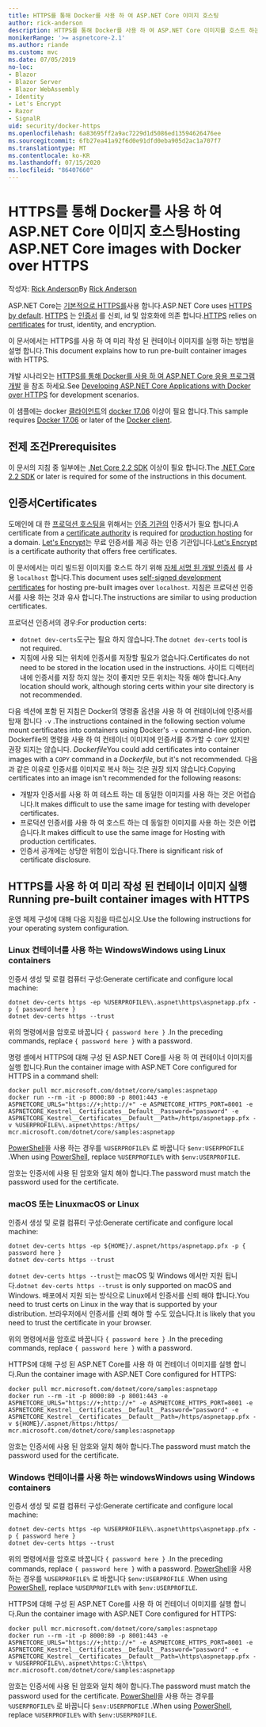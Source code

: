 ```yaml
---
title: HTTPS를 통해 Docker를 사용 하 여 ASP.NET Core 이미지 호스팅
author: rick-anderson
description: HTTPS를 통해 Docker를 사용 하 여 ASP.NET Core 이미지를 호스트 하는 방법을 알아봅니다.
monikerRange: '>= aspnetcore-2.1'
ms.author: riande
ms.custom: mvc
ms.date: 07/05/2019
no-loc:
- Blazor
- Blazor Server
- Blazor WebAssembly
- Identity
- Let's Encrypt
- Razor
- SignalR
uid: security/docker-https
ms.openlocfilehash: 6a83695ff2a9ac7229d1d5086ed13594626476ee
ms.sourcegitcommit: 6fb27ea41a92f6d0e91dfd0eba905d2ac1a707f7
ms.translationtype: MT
ms.contentlocale: ko-KR
ms.lasthandoff: 07/15/2020
ms.locfileid: "86407660"
---
```

# <a name="hosting-aspnet-core-images-with-docker-over-https"></a><span data-ttu-id="b1227-103">HTTPS를 통해 Docker를 사용 하 여 ASP.NET Core 이미지 호스팅</span><span class="sxs-lookup"><span data-stu-id="b1227-103">Hosting ASP.NET Core images with Docker over HTTPS</span></span>

<span data-ttu-id="b1227-104">작성자: [Rick Anderson](https://twitter.com/RickAndMSFT)</span><span class="sxs-lookup"><span data-stu-id="b1227-104">By [Rick Anderson](https://twitter.com/RickAndMSFT)</span></span>

<span data-ttu-id="b1227-105">ASP.NET Core는 [기본적으로 HTTPS를](/aspnet/core/security/enforcing-ssl)사용 합니다.</span><span class="sxs-lookup"><span data-stu-id="b1227-105">ASP.NET Core uses [HTTPS by default](/aspnet/core/security/enforcing-ssl).</span></span> <span data-ttu-id="b1227-106">[HTTPS](https://en.wikipedia.org/wiki/HTTPS) 는 [인증서](https://en.wikipedia.org/wiki/Public_key_certificate) 를 신뢰, id 및 암호화에 의존 합니다.</span><span class="sxs-lookup"><span data-stu-id="b1227-106">[HTTPS](https://en.wikipedia.org/wiki/HTTPS) relies on [certificates](https://en.wikipedia.org/wiki/Public_key_certificate) for trust, identity, and encryption.</span></span>

<span data-ttu-id="b1227-107">이 문서에서는 HTTPS를 사용 하 여 미리 작성 된 컨테이너 이미지를 실행 하는 방법을 설명 합니다.</span><span class="sxs-lookup"><span data-stu-id="b1227-107">This document explains how to run pre-built container images with HTTPS.</span></span>

<span data-ttu-id="b1227-108">개발 시나리오는 [HTTPS를 통해 Docker를 사용 하 여 ASP.NET Core 응용 프로그램 개발](https://github.com/dotnet/dotnet-docker/blob/master/samples/run-aspnetcore-https-development.md) 을 참조 하세요.</span><span class="sxs-lookup"><span data-stu-id="b1227-108">See [Developing ASP.NET Core Applications with Docker over HTTPS](https://github.com/dotnet/dotnet-docker/blob/master/samples/run-aspnetcore-https-development.md) for development scenarios.</span></span>

<span data-ttu-id="b1227-109">이 샘플에는 docker [클라이언트](https://www.docker.com/products/docker)의 [docker 17.06](https://docs.docker.com/release-notes/docker-ce) 이상이 필요 합니다.</span><span class="sxs-lookup"><span data-stu-id="b1227-109">This sample requires [Docker 17.06](https://docs.docker.com/release-notes/docker-ce) or later of the [Docker client](https://www.docker.com/products/docker).</span></span>

## <a name="prerequisites"></a><span data-ttu-id="b1227-110">전제 조건</span><span class="sxs-lookup"><span data-stu-id="b1227-110">Prerequisites</span></span>

<span data-ttu-id="b1227-111">이 문서의 지침 중 일부에는 [.Net Core 2.2 SDK](https://dotnet.microsoft.com/download) 이상이 필요 합니다.</span><span class="sxs-lookup"><span data-stu-id="b1227-111">The [.NET Core 2.2 SDK](https://dotnet.microsoft.com/download) or later is required for some of the instructions in this document.</span></span>

## <a name="certificates"></a><span data-ttu-id="b1227-112">인증서</span><span class="sxs-lookup"><span data-stu-id="b1227-112">Certificates</span></span>

<span data-ttu-id="b1227-113">도메인에 대 한 [프로덕션 호스팅을](https://blogs.msdn.microsoft.com/webdev/2017/11/29/configuring-https-in-asp-net-core-across-different-platforms/) 위해서는 [인증 기관의](https://wikipedia.org/wiki/Certificate_authority) 인증서가 필요 합니다.</span><span class="sxs-lookup"><span data-stu-id="b1227-113">A certificate from a [certificate authority](https://wikipedia.org/wiki/Certificate_authority) is required for [production hosting](https://blogs.msdn.microsoft.com/webdev/2017/11/29/configuring-https-in-asp-net-core-across-different-platforms/) for a domain.</span></span> <span data-ttu-id="b1227-114">[Let's Encrypt](https://letsencrypt.org/)는 무료 인증서를 제공 하는 인증 기관입니다.</span><span class="sxs-lookup"><span data-stu-id="b1227-114">[Let's Encrypt](https://letsencrypt.org/) is a certificate authority that offers free certificates.</span></span>

<span data-ttu-id="b1227-115">이 문서에서는 미리 빌드된 이미지를 호스트 하기 위해 [자체 서명 된 개발 인증서](https://en.wikipedia.org/wiki/Self-signed_certificate) 를 사용 `localhost` 합니다.</span><span class="sxs-lookup"><span data-stu-id="b1227-115">This document uses [self-signed development certificates](https://en.wikipedia.org/wiki/Self-signed_certificate) for hosting pre-built images over `localhost`.</span></span> <span data-ttu-id="b1227-116">지침은 프로덕션 인증서를 사용 하는 것과 유사 합니다.</span><span class="sxs-lookup"><span data-stu-id="b1227-116">The instructions are similar to using production certificates.</span></span>

<span data-ttu-id="b1227-117">프로덕션 인증서의 경우:</span><span class="sxs-lookup"><span data-stu-id="b1227-117">For production certs:</span></span>

* <span data-ttu-id="b1227-118">`dotnet dev-certs`도구는 필요 하지 않습니다.</span><span class="sxs-lookup"><span data-stu-id="b1227-118">The `dotnet dev-certs` tool is not required.</span></span>
* <span data-ttu-id="b1227-119">지침에 사용 되는 위치에 인증서를 저장할 필요가 없습니다.</span><span class="sxs-lookup"><span data-stu-id="b1227-119">Certificates do not need to be stored in the location used in the instructions.</span></span> <span data-ttu-id="b1227-120">사이트 디렉터리 내에 인증서를 저장 하지 않는 것이 좋지만 모든 위치는 작동 해야 합니다.</span><span class="sxs-lookup"><span data-stu-id="b1227-120">Any location should work, although storing certs within your site directory is not recommended.</span></span>

<span data-ttu-id="b1227-121">다음 섹션에 포함 된 지침은 Docker의 명령줄 옵션을 사용 하 여 컨테이너에 인증서를 탑재 합니다 `-v` .</span><span class="sxs-lookup"><span data-stu-id="b1227-121">The instructions contained in the following section volume mount certificates into containers using Docker's `-v` command-line option.</span></span> <span data-ttu-id="b1227-122">Dockerfile의 명령을 사용 하 여 컨테이너 이미지에 인증서를 추가할 수 `COPY` 있지만 권장 되지는 않습니다. *Dockerfile*</span><span class="sxs-lookup"><span data-stu-id="b1227-122">You could add certificates into container images with a `COPY` command in a *Dockerfile*, but it's not recommended.</span></span> <span data-ttu-id="b1227-123">다음과 같은 이유로 인증서를 이미지로 복사 하는 것은 권장 되지 않습니다.</span><span class="sxs-lookup"><span data-stu-id="b1227-123">Copying certificates into an image isn't recommended for the following reasons:</span></span>

* <span data-ttu-id="b1227-124">개발자 인증서를 사용 하 여 테스트 하는 데 동일한 이미지를 사용 하는 것은 어렵습니다.</span><span class="sxs-lookup"><span data-stu-id="b1227-124">It makes difficult to use the same image for testing with developer certificates.</span></span>
* <span data-ttu-id="b1227-125">프로덕션 인증서를 사용 하 여 호스트 하는 데 동일한 이미지를 사용 하는 것은 어렵습니다.</span><span class="sxs-lookup"><span data-stu-id="b1227-125">It makes difficult to use the same image for Hosting with production certificates.</span></span>
* <span data-ttu-id="b1227-126">인증서 공개에는 상당한 위험이 있습니다.</span><span class="sxs-lookup"><span data-stu-id="b1227-126">There is significant risk of certificate disclosure.</span></span>

## <a name="running-pre-built-container-images-with-https"></a><span data-ttu-id="b1227-127">HTTPS를 사용 하 여 미리 작성 된 컨테이너 이미지 실행</span><span class="sxs-lookup"><span data-stu-id="b1227-127">Running pre-built container images with HTTPS</span></span>

<span data-ttu-id="b1227-128">운영 체제 구성에 대해 다음 지침을 따르십시오.</span><span class="sxs-lookup"><span data-stu-id="b1227-128">Use the following instructions for your operating system configuration.</span></span>

### <a name="windows-using-linux-containers"></a><span data-ttu-id="b1227-129">Linux 컨테이너를 사용 하는 Windows</span><span class="sxs-lookup"><span data-stu-id="b1227-129">Windows using Linux containers</span></span>

<span data-ttu-id="b1227-130">인증서 생성 및 로컬 컴퓨터 구성:</span><span class="sxs-lookup"><span data-stu-id="b1227-130">Generate certificate and configure local machine:</span></span>

```dotnetcli
dotnet dev-certs https -ep %USERPROFILE%\.aspnet\https\aspnetapp.pfx -p { password here }
dotnet dev-certs https --trust
```

<span data-ttu-id="b1227-131">위의 명령에서을 암호로 바꿉니다 `{ password here }` .</span><span class="sxs-lookup"><span data-stu-id="b1227-131">In the preceding commands, replace `{ password here }` with a password.</span></span>

<span data-ttu-id="b1227-132">명령 셸에서 HTTPS에 대해 구성 된 ASP.NET Core를 사용 하 여 컨테이너 이미지를 실행 합니다.</span><span class="sxs-lookup"><span data-stu-id="b1227-132">Run the container image with ASP.NET Core configured for HTTPS in a command shell:</span></span>

```console
docker pull mcr.microsoft.com/dotnet/core/samples:aspnetapp
docker run --rm -it -p 8000:80 -p 8001:443 -e ASPNETCORE_URLS="https://+;http://+" -e ASPNETCORE_HTTPS_PORT=8001 -e ASPNETCORE_Kestrel__Certificates__Default__Password="password" -e ASPNETCORE_Kestrel__Certificates__Default__Path=/https/aspnetapp.pfx -v %USERPROFILE%\.aspnet\https:/https/ mcr.microsoft.com/dotnet/core/samples:aspnetapp
```

<span data-ttu-id="b1227-133">[PowerShell](/powershell/scripting/overview)을 사용 하는 경우를 `%USERPROFILE%` 로 바꿉니다 `$env:USERPROFILE` .</span><span class="sxs-lookup"><span data-stu-id="b1227-133">When using [PowerShell](/powershell/scripting/overview), replace `%USERPROFILE%` with `$env:USERPROFILE`.</span></span>

<span data-ttu-id="b1227-134">암호는 인증서에 사용 된 암호와 일치 해야 합니다.</span><span class="sxs-lookup"><span data-stu-id="b1227-134">The password must match the password used for the certificate.</span></span>

### <a name="macos-or-linux"></a><span data-ttu-id="b1227-135">macOS 또는 Linux</span><span class="sxs-lookup"><span data-stu-id="b1227-135">macOS or Linux</span></span>

<span data-ttu-id="b1227-136">인증서 생성 및 로컬 컴퓨터 구성:</span><span class="sxs-lookup"><span data-stu-id="b1227-136">Generate certificate and configure local machine:</span></span>

```dotnetcli
dotnet dev-certs https -ep ${HOME}/.aspnet/https/aspnetapp.pfx -p { password here }
dotnet dev-certs https --trust
```

<span data-ttu-id="b1227-137">`dotnet dev-certs https --trust`는 macOS 및 Windows 에서만 지원 됩니다.</span><span class="sxs-lookup"><span data-stu-id="b1227-137">`dotnet dev-certs https --trust` is only supported on macOS and Windows.</span></span> <span data-ttu-id="b1227-138">배포에서 지원 되는 방식으로 Linux에서 인증서를 신뢰 해야 합니다.</span><span class="sxs-lookup"><span data-stu-id="b1227-138">You need to trust certs on Linux in the way that is supported by your distribution.</span></span> <span data-ttu-id="b1227-139">브라우저에서 인증서를 신뢰 해야 할 수도 있습니다.</span><span class="sxs-lookup"><span data-stu-id="b1227-139">It is likely that you need to trust the certificate in your browser.</span></span>

<span data-ttu-id="b1227-140">위의 명령에서을 암호로 바꿉니다 `{ password here }` .</span><span class="sxs-lookup"><span data-stu-id="b1227-140">In the preceding commands, replace `{ password here }` with a password.</span></span>

<span data-ttu-id="b1227-141">HTTPS에 대해 구성 된 ASP.NET Core를 사용 하 여 컨테이너 이미지를 실행 합니다.</span><span class="sxs-lookup"><span data-stu-id="b1227-141">Run the container image with ASP.NET Core configured for HTTPS:</span></span>

```console
docker pull mcr.microsoft.com/dotnet/core/samples:aspnetapp
docker run --rm -it -p 8000:80 -p 8001:443 -e ASPNETCORE_URLS="https://+;http://+" -e ASPNETCORE_HTTPS_PORT=8001 -e ASPNETCORE_Kestrel__Certificates__Default__Password="password" -e ASPNETCORE_Kestrel__Certificates__Default__Path=/https/aspnetapp.pfx -v ${HOME}/.aspnet/https:/https/ mcr.microsoft.com/dotnet/core/samples:aspnetapp
```

<span data-ttu-id="b1227-142">암호는 인증서에 사용 된 암호와 일치 해야 합니다.</span><span class="sxs-lookup"><span data-stu-id="b1227-142">The password must match the password used for the certificate.</span></span>

### <a name="windows-using-windows-containers"></a><span data-ttu-id="b1227-143">Windows 컨테이너를 사용 하는 windows</span><span class="sxs-lookup"><span data-stu-id="b1227-143">Windows using Windows containers</span></span>

<span data-ttu-id="b1227-144">인증서 생성 및 로컬 컴퓨터 구성:</span><span class="sxs-lookup"><span data-stu-id="b1227-144">Generate certificate and configure local machine:</span></span>

```dotnetcli
dotnet dev-certs https -ep %USERPROFILE%\.aspnet\https\aspnetapp.pfx -p { password here }
dotnet dev-certs https --trust
```

<span data-ttu-id="b1227-145">위의 명령에서을 암호로 바꿉니다 `{ password here }` .</span><span class="sxs-lookup"><span data-stu-id="b1227-145">In the preceding commands, replace `{ password here }` with a password.</span></span> <span data-ttu-id="b1227-146">[PowerShell](/powershell/scripting/overview)을 사용 하는 경우를 `%USERPROFILE%` 로 바꿉니다 `$env:USERPROFILE` .</span><span class="sxs-lookup"><span data-stu-id="b1227-146">When using [PowerShell](/powershell/scripting/overview), replace `%USERPROFILE%` with `$env:USERPROFILE`.</span></span>

<span data-ttu-id="b1227-147">HTTPS에 대해 구성 된 ASP.NET Core를 사용 하 여 컨테이너 이미지를 실행 합니다.</span><span class="sxs-lookup"><span data-stu-id="b1227-147">Run the container image with ASP.NET Core configured for HTTPS:</span></span>

```console
docker pull mcr.microsoft.com/dotnet/core/samples:aspnetapp
docker run --rm -it -p 8000:80 -p 8001:443 -e ASPNETCORE_URLS="https://+;http://+" -e ASPNETCORE_HTTPS_PORT=8001 -e ASPNETCORE_Kestrel__Certificates__Default__Password="password" -e ASPNETCORE_Kestrel__Certificates__Default__Path=\https\aspnetapp.pfx -v %USERPROFILE%\.aspnet\https:C:\https\ mcr.microsoft.com/dotnet/core/samples:aspnetapp
```

<span data-ttu-id="b1227-148">암호는 인증서에 사용 된 암호와 일치 해야 합니다.</span><span class="sxs-lookup"><span data-stu-id="b1227-148">The password must match the password used for the certificate.</span></span> <span data-ttu-id="b1227-149">[PowerShell](/powershell/scripting/overview)을 사용 하는 경우를 `%USERPROFILE%` 로 바꿉니다 `$env:USERPROFILE` .</span><span class="sxs-lookup"><span data-stu-id="b1227-149">When using [PowerShell](/powershell/scripting/overview), replace `%USERPROFILE%` with `$env:USERPROFILE`.</span></span>
